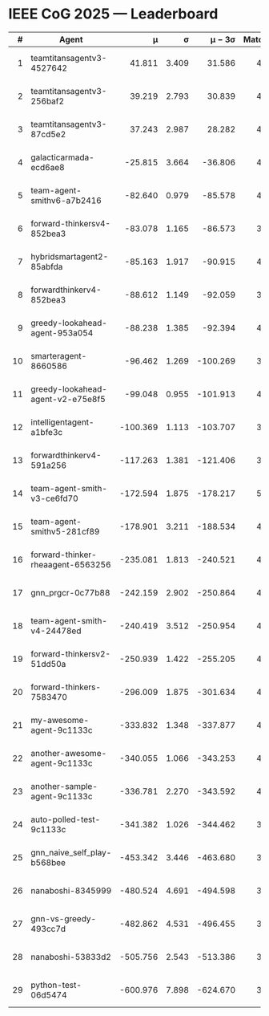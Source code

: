 # IEEE CoG 2025 — Leaderboard

| # | Agent | μ | σ | μ − 3σ | Matches | Updated |
|---:|---|---:|---:|---:|---:|---|
| 1 | teamtitansagentv3-4527642 | 41.811 | 3.409 | 31.586 | 4380 | 2025-08-18 22:16 |
| 2 | teamtitansagentv3-256baf2 | 39.219 | 2.793 | 30.839 | 4552 | 2025-08-18 22:16 |
| 3 | teamtitansagentv3-87cd5e2 | 37.243 | 2.987 | 28.282 | 4372 | 2025-08-18 22:16 |
| 4 | galacticarmada-ecd6ae8 | -25.815 | 3.664 | -36.806 | 4500 | 2025-08-18 22:16 |
| 5 | team-agent-smithv6-a7b2416 | -82.640 | 0.979 | -85.578 | 4500 | 2025-08-18 22:16 |
| 6 | forward-thinkersv4-852bea3 | -83.078 | 1.165 | -86.573 | 3586 | 2025-08-18 22:16 |
| 7 | hybridsmartagent2-85abfda | -85.163 | 1.917 | -90.915 | 4233 | 2025-08-18 22:16 |
| 8 | forwardthinkerv4-852bea3 | -88.612 | 1.149 | -92.059 | 3574 | 2025-08-18 22:16 |
| 9 | greedy-lookahead-agent-953a054 | -88.238 | 1.385 | -92.394 | 4128 | 2025-08-18 22:16 |
| 10 | smarteragent-8660586 | -96.462 | 1.269 | -100.269 | 3791 | 2025-08-18 22:16 |
| 11 | greedy-lookahead-agent-v2-e75e8f5 | -99.048 | 0.955 | -101.913 | 4588 | 2025-08-18 22:16 |
| 12 | intelligentagent-a1bfe3c | -100.369 | 1.113 | -103.707 | 3562 | 2025-08-18 22:16 |
| 13 | forwardthinkerv4-591a256 | -117.263 | 1.381 | -121.406 | 3974 | 2025-08-18 22:16 |
| 14 | team-agent-smith-v3-ce6fd70 | -172.594 | 1.875 | -178.217 | 5092 | 2025-08-18 22:16 |
| 15 | team-agent-smithv5-281cf89 | -178.901 | 3.211 | -188.534 | 4580 | 2025-08-18 22:16 |
| 16 | forward-thinker-rheaagent-6563256 | -235.081 | 1.813 | -240.521 | 4106 | 2025-08-18 22:16 |
| 17 | gnn_prgcr-0c77b88 | -242.159 | 2.902 | -250.864 | 4250 | 2025-08-18 22:16 |
| 18 | team-agent-smith-v4-24478ed | -240.419 | 3.512 | -250.954 | 4652 | 2025-08-18 22:16 |
| 19 | forward-thinkersv2-51dd50a | -250.939 | 1.422 | -255.205 | 4546 | 2025-08-18 22:16 |
| 20 | forward-thinkers-7583470 | -296.009 | 1.875 | -301.634 | 4160 | 2025-08-18 22:16 |
| 21 | my-awesome-agent-9c1133c | -333.832 | 1.348 | -337.877 | 4720 | 2025-08-18 22:16 |
| 22 | another-awesome-agent-9c1133c | -340.055 | 1.066 | -343.253 | 4800 | 2025-08-18 22:16 |
| 23 | another-sample-agent-9c1133c | -336.781 | 2.270 | -343.592 | 4360 | 2025-08-18 22:16 |
| 24 | auto-polled-test-9c1133c | -341.382 | 1.026 | -344.462 | 3940 | 2025-08-18 22:16 |
| 25 | gnn_naive_self_play-b568bee | -453.342 | 3.446 | -463.680 | 3720 | 2025-08-18 22:16 |
| 26 | nanaboshi-8345999 | -480.524 | 4.691 | -494.598 | 3820 | 2025-08-18 22:16 |
| 27 | gnn-vs-greedy-493cc7d | -482.862 | 4.531 | -496.455 | 3660 | 2025-08-18 22:16 |
| 28 | nanaboshi-53833d2 | -505.756 | 2.543 | -513.386 | 3400 | 2025-08-18 22:16 |
| 29 | python-test-06d5474 | -600.976 | 7.898 | -624.670 | 3670 | 2025-08-18 22:16 |
